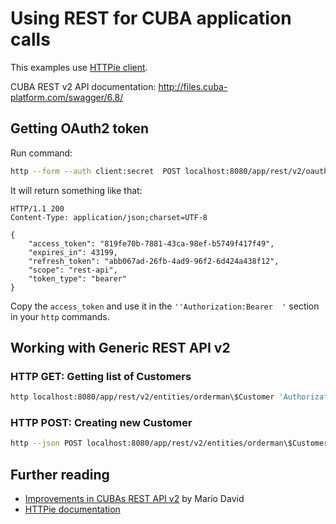 # Using REST for CUBA application calls

This examples use [HTTPie client](https://httpie.org/).

CUBA REST v2 API documentation: http://files.cuba-platform.com/swagger/6.8/

## Getting OAuth2 token

Run command:

```bash
http --form --auth client:secret  POST localhost:8080/app/rest/v2/oauth/token grant_type=password username=admin password=admin
```

It will return something like that:

```http
HTTP/1.1 200
Content-Type: application/json;charset=UTF-8

{
    "access_token": "819fe70b-7881-43ca-98ef-b5749f417f49",
    "expires_in": 43199,
    "refresh_token": "abb067ad-26fb-4ad9-96f2-6d424a438f12",
    "scope": "rest-api",
    "token_type": "bearer"
}
```

Copy the `access_token` and use it in the `''Authorization:Bearer  '` section in your `http` commands.

## Working with Generic REST API v2

### HTTP GET: Getting list of Customers

```bash
http localhost:8080/app/rest/v2/entities/orderman\$Customer 'Authorization:Bearer 819fe70b-7881-43ca-98ef-b5749f417f49'
```

### HTTP POST: Creating new Customer

```bash
http --json POST localhost:8080/app/rest/v2/entities/orderman\$Customer 'Authorization:Bearer 819fe70b-7881-43ca-98ef-b5749f417f49'  @rest/customer_john_smith.json
```

## Further reading

* [Improvements in CUBAs REST API v2](https://www.road-to-cuba-and-beyond.com/improvements-in-cubas-rest-api-v2/) by Mario David
* [HTTPie documentation](https://httpie.org/doc#request-items)
